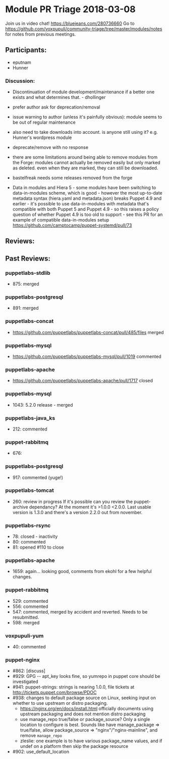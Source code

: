 # Module PR Triage 2018-03-08

Join us in video chat! https://bluejeans.com/280736660
Go to https://github.com/voxpupuli/community-triage/tree/master/modules/notes for notes from previous meetings.


## Participants:
* eputnam
* Hunner

### Discussion:
* Discontinuation of module development/maintenance if a better one exists and what determines that. - dhollinger
- prefer author ask for deprecation/removal
- issue warning to author (unless it's painfully obvious): module seems to be out of regular maintenance
- also need to take downloads into account. is anyone still using it? e.g. Hunner's wordpress module
- deprecate/remove with no response

- there are some limitations around being able to remove modules from the Forge: modules cannot actually be removed easily but only marked as deleted. even when they are marked, they can still be downloaded.



* bastelfreak needs some releases removed from the forge

* Data in modules and Hiera 5
      - some modules have been switching to data-in-modules scheme, which is good
      - however the most up-to-date metadata syntax (hiera.yaml and metadata.json) breaks Puppet 4.9 and earlier
      - it's possible to use data-in-modules with metadata that's compatible with both Puppet 5 and Puppet 4.9
      - so this raises a policy question of whether Puppet 4.9 is too old to support
      - see this PR for an example of compatible data-in-modules setup https://github.com/camptocamp/puppet-systemd/pull/73

## Reviews:


## Past Reviews:
### puppetlabs-stdlib
* 875: merged
    
### puppetlabs-postgresql
* 891: merged

### puppetlabs-concat
* https://github.com/puppetlabs/puppetlabs-concat/pull/485/files merged

### puppetlabs-mysql
* https://github.com/puppetlabs/puppetlabs-mysql/pull/1019 commented

### puppetlabs-apache
* https://github.com/puppetlabs/puppetlabs-apache/pull/1717 closed

### puppetlabs-mysql
* 1043: 5.2.0 release - merged

### puppetlabs-java_ks
* 212: commented

### puppet-rabbitmq
* 676: 
    
### puppetlabs-postgresql
* 917: commented (yuge!)

### puppetlabs-tomcat
* 260: review in progress
If it's possible can you review the puppet-archive dependancy? At the moment it's >1.0.0 <2.0.0. Last usable version is 1.3.0 and there's a version 2.2.0 out from november.

### puppetlabs-rsync
* 78: closed - inactivity
* 80: commented
* 81: opened #110 to close
    
### puppetlabs-apache
* 1659: again... looking good, comments from ekohl for a few helpful changes.



### puppet-rabbitmq
- 529: commented
- 556: commented
- 547: commented, merged by accident and reverted. Needs to be resubmitted.
- 598: merged



### voxpupuli-yum
* 40: commented

### puppet-nginx
* #862: [discuss]
* #929: GPG -- apt_key looks fine, so yumrepo in puppet core should be investigated
* #941: puppet-strings: strings is nearing 1.0.0, file tickets at http://tickets.puppet.com/browse/PDOC
* #938: changes to default package source on Linux, seeking input on whether to use upstream or distro packaging.
  * https://nginx.org/en/docs/install.html officially documents using upstream packaging and does not mention distro packaging
  * use manage_repo true/false or package_source? Only a single location to configure is best. Sounds like have manage_package => true/false, allow package_source => "nginx"/"nginx-mainline", and remove `manage_repo`
  * zleslie: one example is to have various package_name values, and if undef on a platform then skip the package resource
* #902: use_default_location


